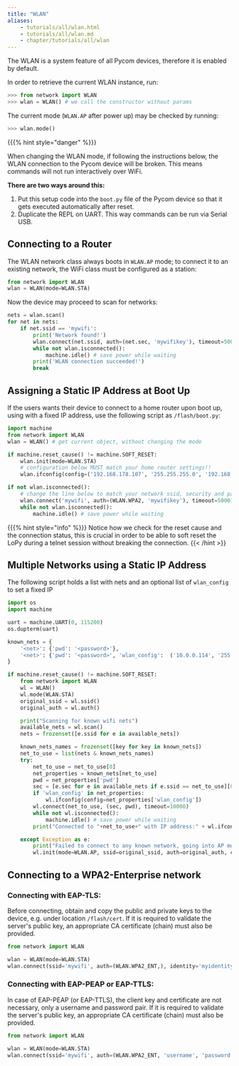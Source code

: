 ```yaml
---
title: "WLAN"
aliases:
    - tutorials/all/wlan.html
    - tutorials/all/wlan.md
    - chapter/tutorials/all/wlan
---
```

The WLAN is a system feature of all Pycom devices, therefore it is enabled by default.

In order to retrieve the current WLAN instance, run:

```python
>>> from network import WLAN
>>> wlan = WLAN() # we call the constructor without params
```

The current mode (`WLAN.AP` after power up) may be checked by running:

```python
>>> wlan.mode()
```

{{{% hint style="danger" %}}}

When changing the WLAN mode, if following the instructions below, the WLAN connection to the Pycom device will be broken. This means commands will not run interactively over WiFi.

**There are two ways around this:**

1. Put this setup code into the `boot.py` file of the Pycom device so that it gets executed automatically after reset.
2. Duplicate the REPL on UART. This way commands can be run via Serial USB.

## Connecting to a Router

The WLAN network class always boots in `WLAN.AP` mode; to connect it to an existing network, the WiFi class must be configured as a station:

```python
from network import WLAN
wlan = WLAN(mode=WLAN.STA)
```

Now the device may proceed to scan for networks:

```python
nets = wlan.scan()
for net in nets:
    if net.ssid == 'mywifi':
        print('Network found!')
        wlan.connect(net.ssid, auth=(net.sec, 'mywifikey'), timeout=5000)
        while not wlan.isconnected():
            machine.idle() # save power while waiting
        print('WLAN connection succeeded!')
        break
```

## Assigning a Static IP Address at Boot Up

If the users wants their device to connect to a home router upon boot up, using with a fixed IP address, use the following script as `/flash/boot.py`:

```python
import machine
from network import WLAN
wlan = WLAN() # get current object, without changing the mode

if machine.reset_cause() != machine.SOFT_RESET:
    wlan.init(mode=WLAN.STA)
    # configuration below MUST match your home router settings!!
    wlan.ifconfig(config=('192.168.178.107', '255.255.255.0', '192.168.178.1', '8.8.8.8'))

if not wlan.isconnected():
    # change the line below to match your network ssid, security and password
    wlan.connect('mywifi', auth=(WLAN.WPA2, 'mywifikey'), timeout=5000)
    while not wlan.isconnected():
        machine.idle() # save power while waiting
```

{{{% hint style="info" %}}}
Notice how we check for the reset cause and the connection status, this is crucial in order to be able to soft reset the LoPy during a telnet session without breaking the connection.
{{< /hint >}}

## Multiple Networks using a Static IP Address

The following script holds a list with nets and an optional list of `wlan_config` to set a fixed IP

```python
import os
import machine

uart = machine.UART(0, 115200)
os.dupterm(uart)

known_nets = {
    '<net>': {'pwd': '<password>'},
    '<net>': {'pwd': '<password>', 'wlan_config':  ('10.0.0.114', '255.255.0.0', '10.0.0.1', '10.0.0.1')}, # (ip, subnet_mask, gateway, DNS_server)
}

if machine.reset_cause() != machine.SOFT_RESET:
    from network import WLAN
    wl = WLAN()
    wl.mode(WLAN.STA)
    original_ssid = wl.ssid()
    original_auth = wl.auth()

    print("Scanning for known wifi nets")
    available_nets = wl.scan()
    nets = frozenset([e.ssid for e in available_nets])

    known_nets_names = frozenset([key for key in known_nets])
    net_to_use = list(nets & known_nets_names)
    try:
        net_to_use = net_to_use[0]
        net_properties = known_nets[net_to_use]
        pwd = net_properties['pwd']
        sec = [e.sec for e in available_nets if e.ssid == net_to_use][0]
        if 'wlan_config' in net_properties:
            wl.ifconfig(config=net_properties['wlan_config'])
        wl.connect(net_to_use, (sec, pwd), timeout=10000)
        while not wl.isconnected():
            machine.idle() # save power while waiting
        print("Connected to "+net_to_use+" with IP address:" + wl.ifconfig()[0])

    except Exception as e:
        print("Failed to connect to any known network, going into AP mode")
        wl.init(mode=WLAN.AP, ssid=original_ssid, auth=original_auth, channel=6, antenna=WLAN.INT_ANT)
```

## Connecting to a WPA2-Enterprise network

### Connecting with EAP-TLS:

Before connecting, obtain and copy the public and private keys to the device, e.g. under location `/flash/cert`. If it is required to validate the server's public key, an appropriate CA certificate (chain) must also be provided.

```python
from network import WLAN

wlan = WLAN(mode=WLAN.STA)
wlan.connect(ssid='mywifi', auth=(WLAN.WPA2_ENT,), identity='myidentity', ca_certs='/flash/cert/ca.pem', keyfile='/flash/cert/client.key', certfile='/flash/cert/client.crt')
```

### Connecting with EAP-PEAP or EAP-TTLS:

In case of EAP-PEAP (or EAP-TTLS), the client key and certificate are not necessary, only a username and password pair. If it is required to validate the server's public key, an appropriate CA certificate (chain) must also be provided.

```python
from network import WLAN

wlan = WLAN(mode=WLAN.STA)
wlan.connect(ssid='mywifi', auth=(WLAN.WPA2_ENT, 'username', 'password'), identity='myidentity', ca_certs='/flash/cert/ca.pem')
```

